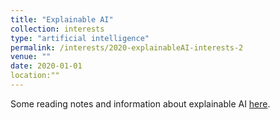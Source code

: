 ```yaml
---
title: "Explainable AI"
collection: interests
type: "artificial intelligence"
permalink: /interests/2020-explainableAI-interests-2
venue: ""
date: 2020-01-01
location:""
---
```


Some reading notes and information about explainable AI <a href="https://mzufferey.github.io/explainable_AI/">here</a>.

